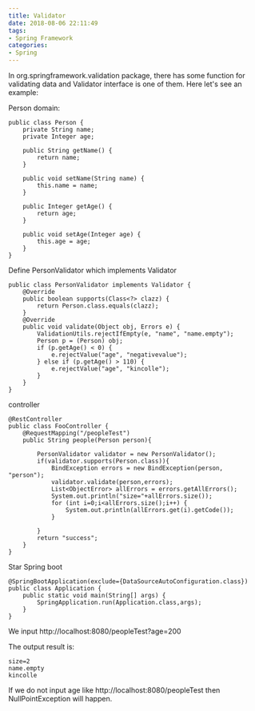 ```yaml
---
title: Validator
date: 2018-08-06 22:11:49
tags:
- Spring Framework
categories:
- Spring
---
```


In org.springframework.validation package, there has some function for validating data and Validator interface is one of them. Here let's see an example:

Person domain:

	public class Person {
	    private String name;
	    private Integer age;
	
	    public String getName() {
	        return name;
	    }
	
	    public void setName(String name) {
	        this.name = name;
	    }
	
	    public Integer getAge() {
	        return age;
	    }
	
	    public void setAge(Integer age) {
	        this.age = age;
	    }
	}

Define PersonValidator which implements Validator

	public class PersonValidator implements Validator {
	    @Override
	    public boolean supports(Class<?> clazz) {
	        return Person.class.equals(clazz);
	    }
	    @Override
	    public void validate(Object obj, Errors e) {
	        ValidationUtils.rejectIfEmpty(e, "name", "name.empty");
	        Person p = (Person) obj;
	        if (p.getAge() < 0) {
	            e.rejectValue("age", "negativevalue");
	        } else if (p.getAge() > 110) {
	            e.rejectValue("age", "kincolle");
	        }
	    }
	}

controller

	@RestController
	public class FooController {
	    @RequestMapping("/peopleTest")
	    public String people(Person person){
	
	        PersonValidator validator = new PersonValidator();
	        if(validator.supports(Person.class)){
	            BindException errors = new BindException(person, "person");
	            validator.validate(person,errors);
	            List<ObjectError> allErrors = errors.getAllErrors();
	            System.out.println("size="+allErrors.size());
	            for (int i=0;i<allErrors.size();i++) {
	                System.out.println(allErrors.get(i).getCode());
	            }
	
	        }
	        return "success";
	    }
	}

Star Spring boot 

	@SpringBootApplication(exclude={DataSourceAutoConfiguration.class})
	public class Application {
	    public static void main(String[] args) {
	        SpringApplication.run(Application.class,args);
	    }
	}

We input  http://localhost:8080/peopleTest?age=200

The output result is:

	size=2
	name.empty
	kincolle

If we do not input age like http://localhost:8080/peopleTest then NullPointException will happen. 
  
